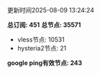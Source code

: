 更新时间2025-08-09 13:24:24

**总订阅: 451**
**总节点: 35571**
- vless节点: 10531
- hysteria2节点: 21

**google ping有效节点: 243**
